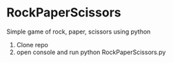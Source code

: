 # RockPaperScissors
Simple game of rock, paper, scissors using python

1. Clone repo
2. open console and run python RockPaperScissors.py
